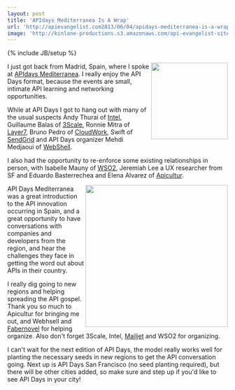 ```yaml
---
layout: post
title: 'APIdays Mediterranea Is A Wrap'
url: 'http://apievangelist.com2013/06/04/apidays-mediterranea-is-a-wrap/'
image: 'http://kinlane-productions.s3.amazonaws.com/api-evangelist-site/blog/api-days-editerranea-logo.png'
---
```

{% include JB/setup %}
<p>
     <a href=http://mediterranea.apidays.io/><img src=https://s3.amazonaws.com/kinlane-productions/events/api-days-madrid/api-days-editerranea-logo.png  width=175 align=right /></a>
</p>
<p>
     I just got back from Madrid, Spain, where I spoke at <a href=http://mediterranea.apidays.io/>APIdays Mediterranea</a>. I really enjoy the API Days format, because the events are small, intimate API learning and networking opportunities.
</p>
<p>
     While at API Days I got to hang out with many of the usual suspects Andy Thurai of <a title=API Management href=http://cloudsecurity.intel.com/api-management>Intel</a>, Guillaume Balas of <a title=API Management href=http://3scale.net>3Scale</a>, Ronnie Mitra of <a title=API Management href=http://www.layer7tech.com/>Layer7</a>, Bruno Pedro of <a title=CloudWork href=http://cloudwork.com>CloudWork</a>, Swift of <a href=http://sendgrid.com>SendGrid</a> and API Days organizer Mehdi Medjaoui of <a href=http://webshell.io>WebShell</a>.
</p>
<p>
     I also had the opportunity to re-enforce some existing relationships in person, with Isabelle Mauny of <a title=API Management href=http://wso2.com>WSO2</a>, Jeremiah Lee a UX researcher from SF and Eduardo Basterrechea and Elena Alvarez of <a href=http://www.apicultur.com/en/>Apicultur</a>.
</p>
<p>
     <a href=http://mediterranea.apidays.io/><img src=https://s3.amazonaws.com/kinlane-productions/kin-lane/kin-lane-api-days-spain.jpg  width=325 align=right /></a>
</p>
<p>
     API Days Mediterranea was a great introduction to the API innovation occurring in Spain, and a great opportunity to have conversations with companies and developers from the region, and hear the challenges they face in getting the word out about APIs in their country.
</p>
<p>
     I really dig going to new regions and helping spreading the API gospel. Thank you so much to Apicultur for bringing me out, and Webhsell and <a href=http://www.fabernovel.com/en/>Fabernovel</a> for helping organize. Also don't forget 3Scale, Intel, <a title=Email href=https://www.mailjet.com/>Mailjet</a> and WSO2 for organizing.
</p>
<p>
     I can't wait for the next edition of API Days, the model really works well for planting the necessary seeds in new regions to get the API conversation going. Next up is API Days San Francisco (no seed planting required), but there will be other cities added, so make sure and step up if you'd like to see API Days in your city!
</p>
